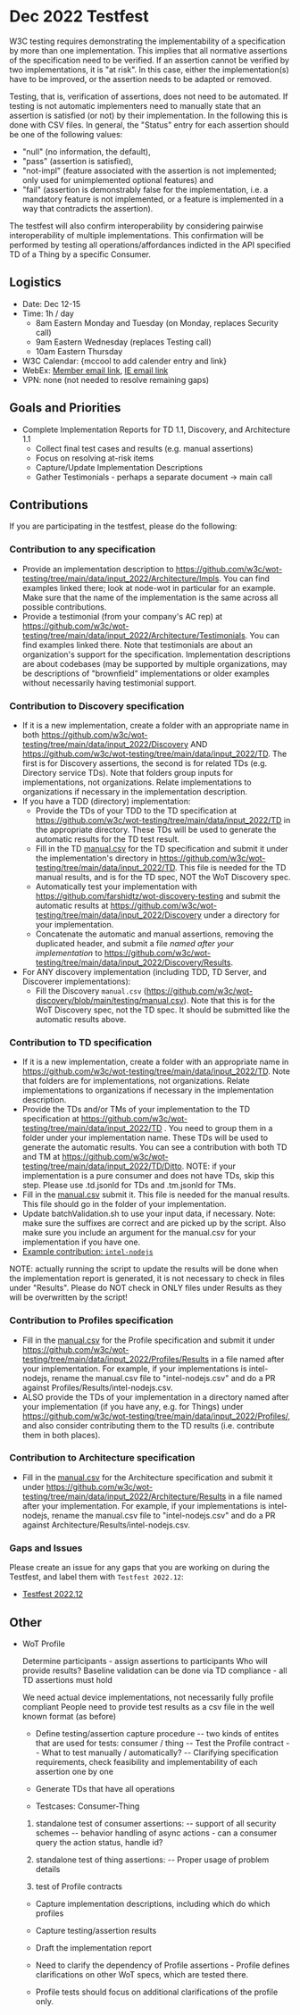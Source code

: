 # Dec 2022 Testfest 

W3C testing requires demonstrating the implementability of a specification by more than one implementation. This implies
that all normative assertions of the specification need to be verified. 
If an assertion cannot be verified by two implementations, it is "at risk".
In this case, either the implementation(s) have to be improved, or the assertion needs to be adapted or removed.

Testing, that is, verification of assertions, does not need to be automated. 
If testing is not automatic implementers need to manually state
that an assertion is satisfied (or not) by their implementation.  In the following this is done with CSV
files.  In general, the "Status" entry for each assertion should be one of the following values:
* "null" (no information, the default),
* "pass" (assertion is satisfied), 
* "not-impl" (feature associated with the assertion is not implemented; only used for unimplemented optional features) and 
* "fail" (assertion is demonstrably false for the implementation, i.e. a mandatory feature is not implemented, or a feature is implemented in a way that contradicts the assertion).

The testfest will also confirm interoperability by considering pairwise interoperability of
multiple implementations.  This confirmation will be performed by testing all operations/affordances
indicted in the API specified TD of a Thing by a specific Consumer.

## Logistics
* Date: Dec 12-15
* Time: 1h / day
   - 8am Eastern Monday and Tuesday (on Monday, replaces Security call)
   - 9am Eastern Wednesday (replaces Testing call)
   - 10am Eastern Thursday
* W3C Calendar: {mccool to add calender entry and link}
* WebEx: [Member email link](https://lists.w3.org/Archives/Member/member-wot-wg/2022Dec/0002.html), [IE email link](https://lists.w3.org/Archives/Group/group-wot-ie/2022Dec/0002.html)
* VPN: none (not needed to resolve remaining gaps)

## Goals and Priorities
* Complete Implementation Reports for TD 1.1, Discovery, and Architecture 1.1
   - Collect final test cases and results (e.g. manual assertions)
   - Focus on resolving at-risk items
   - Capture/Update Implementation Descriptions
   - Gather Testimonials - perhaps a separate document -> main call

## Contributions
If you are participating in the testfest, please do the following:

### Contribution to any specification
- Provide an implementation description to https://github.com/w3c/wot-testing/tree/main/data/input_2022/Architecture/Impls. You can find examples linked there; look at node-wot in particular for an example. Make sure that the name of the implementation is the same across all possible contributions.
- Provide a testimonial (from your company's AC rep) at https://github.com/w3c/wot-testing/tree/main/data/input_2022/Architecture/Testimonials. You can find examples linked there.  Note that testimonials are about an organization's support for the specification. Implementation descriptions are about codebases (may be supported by multiple organizations, may be descriptions of "brownfield" implementations or older examples without necessarily having testimonial support.

### Contribution to Discovery specification
- If it is a new implementation, create a folder with an appropriate name in both https://github.com/w3c/wot-testing/tree/main/data/input_2022/Discovery AND https://github.com/w3c/wot-testing/tree/main/data/input_2022/TD.  The first is for Discovery assertions, the second is for related TDs (e.g. Directory service TDs). Note that folders group inputs for implementations, not organizations.  Relate implementations to organizations if necessary in the implementation description. 
- If you have a TDD (directory) implementation: 
    - Provide the TDs of your TDD to the TD specification at https://github.com/w3c/wot-testing/tree/main/data/input_2022/TD in the appropriate directory. These TDs will be used to generate the automatic results for the TD test result.
    - Fill in the TD [manual.csv](https://github.com/w3c/wot-thing-description/blob/main/testing/manual.csv) for the TD specification and submit it under the implementation's directory in https://github.com/w3c/wot-testing/tree/main/data/input_2022/TD. This file is needed for the TD manual results, and is for the TD spec, NOT the WoT Discovery spec.
    - Automatically test your implementation with https://github.com/farshidtz/wot-discovery-testing and submit the automatic results at https://github.com/w3c/wot-testing/tree/main/data/input_2022/Discovery under a directory for your implementation.
    - Concatenate the automatic and manual assertions, removing the duplicated header, and submit a file *named after your implementation* to https://github.com/w3c/wot-testing/tree/main/data/input_2022/Discovery/Results.
- For ANY discovery implementation (including TDD, TD Server, and Discoverer implementations):
    - Fill the Discovery `manual.csv` (https://github.com/w3c/wot-discovery/blob/main/testing/manual.csv). Note that this is for the WoT Discovery spec, not the TD spec.  It should be submitted like the automatic results above.

### Contribution to TD specification
- If it is a new implementation, create a folder with an appropriate name in https://github.com/w3c/wot-testing/tree/main/data/input_2022/TD.  Note that folders are for implementations, not organizations.  Relate implementations to organizations if necessary in the implementation description.
- Provide the TDs and/or TMs of your implementation to the TD specification at https://github.com/w3c/wot-testing/tree/main/data/input_2022/TD . You need to group them in a folder under your implementation name. These TDs will be used to generate the automatic results. You can see a contribution with both TD and TM at https://github.com/w3c/wot-testing/tree/main/data/input_2022/TD/Ditto.  NOTE: if your implementation is a pure consumer and does not have TDs, skip this step.  Please use .td.jsonld for TDs and .tm.jsonld for TMs.
- Fill in the [manual.csv](https://github.com/w3c/wot-thing-description/blob/main/testing/manual.csv) submit it. This file is needed for the manual results. This file should go in the folder of your implementation.
- Update batchValidation.sh to use your input data, if necessary.  Note: make sure the suffixes are correct and are picked up by the script.  Also make sure you include an argument for the manual.csv for your implementation if you have one.
- [Example contribution: `intel-nodejs`](https://github.com/w3c/wot-testing/pull/312)

NOTE: actually running the script to update the results will be done when the implementation report is generated, it is not necessary to check in files under "Results".  Please do NOT check in ONLY files under Results as they will be overwritten by the script!

### Contribution to Profiles specification
- Fill in the [manual.csv](https://github.com/w3c/wot-profile/blob/main/testing/manual.csv) for the Profile specification and submit it under https://github.com/w3c/wot-testing/tree/main/data/input_2022/Profiles/Results in a file named after your implementation.  For example, if your implementations is intel-nodejs, rename the manual.csv file to "intel-nodejs.csv" and do a PR against Profiles/Results/intel-nodejs.csv.
- ALSO provide the TDs of your implementation in a directory named after your implementation (if you have any, e.g. for Things) under https://github.com/w3c/wot-testing/tree/main/data/input_2022/Profiles/, and also consider contributing them to the TD results (i.e. contribute them in both places).

### Contribution to Architecture specification
- Fill in the [manual.csv](https://github.com/w3c/wot-architecture/blob/main/testing/manual.csv) for the Architecture specification and submit it under https://github.com/w3c/wot-testing/tree/main/data/input_2022/Architecture/Results in a file named after your implementation.  For example, if your implementations is intel-nodejs, rename the manual.csv file to "intel-nodejs.csv" and do a PR against Architecture/Results/intel-nodejs.csv.

### Gaps and Issues
Please create an issue for any gaps that you are working on during the Testfest, and label them with `Testfest 2022.12`:
- [Testfest 2022.12](https://github.com/w3c/wot-testing/labels/Testfest%202022.12)

## Other
* WoT Profile

   Determine participants - assign assertions to participants Who will provide results? 
   Baseline validation can be done via TD compliance - all TD assertions must hold
   
   We need actual device implementations, not necessarily fully profile compliant
   People need to provide test results as a csv file in the well known format (as before)

   - Define testing/assertion capture procedure
   -- two kinds of entites that are used for tests: consumer / thing
   -- Test the Profile contract
   -- What to test manually / automatically?
   -- Clarifying specification requirements, check feasibility and implementability of each assertion one by one
   
   - Generate TDs that have all operations
   
   - Testcases: Consumer-Thing
   1. standalone test of consumer assertions:
   -- support of all security schemes
   -- behavior handling of async actions - can a consumer query the action status, handle id?
   
   2. standalone test of thing assertions:
   -- Proper usage of problem details 
   
   3. test of Profile contracts
   
   - Capture implementation descriptions, including which do which profiles
   - Capture testing/assertion results
   - Draft the implementation report

   - Need to clarify the dependency of Profile assertions - Profile defines clarifications on other WoT specs, which are tested there.
   - Profile tests should focus on additional clarifications of the profile only.
